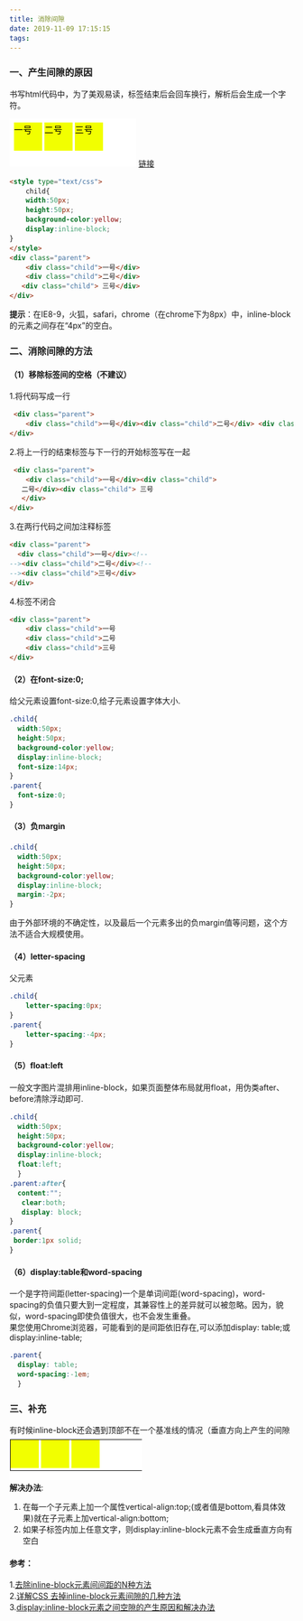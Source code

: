 ```yaml
---
title: 消除间隙
date: 2019-11-09 17:15:15
tags:
---
```

### 一、产生间隙的原因
书写html代码中，为了美观易读，标签结束后会回车换行，解析后会生成一个字符。    

![间隙图](消除间隙/间隙图.png ) 
[链接]((https://codepen.io/liaoyulu/pen/WNNzGGe))
```html
<style type="text/css">
    child{
    width:50px;
    height:50px;
    background-color:yellow;
    display:inline-block;
}
</style>
<div class="parent">
    <div class="child">一号</div>
    <div class="child">二号</div> 
   <div class="child"> 三号</div>
</div>
```
**提示**：在IE8-9，火狐，safari，chrome（在chrome下为8px）中，inline-block的元素之间存在“4px”的空白。
### 二、消除间隙的方法
#### （1）移除标签间的空格（不建议）
1.将代码写成一行   
```html
 <div class="parent">
    <div class="child">一号</div><div class="child">二号</div> <div class="child">三号</div>
</div>
```
2.将上一行的结束标签与下一行的开始标签写在一起  
```html
 <div class="parent">
    <div class="child">一号</div><div class="child">
   二号</div><div class="child"> 三号
   </div>
</div>
```

3.在两行代码之间加注释标签  
```html
<div class="parent">
  <div class="child">一号</div><!--
--><div class="child">二号</div><!--
--><div class="child">三号</div>
</div>
```
4.标签不闭合
```html
<div class="parent">
    <div class="child">一号
    <div class="child">二号
    <div class="child">三号
</div>
```
####  （2）在font-size:0;
给父元素设置font-size:0,给子元素设置字体大小.
``` css
.child{
  width:50px;
  height:50px;
  background-color:yellow;
  display:inline-block;
  font-size:14px;
}
.parent{
  font-size:0;
}
```
#### （3）负margin  
```css
.child{
  width:50px;
  height:50px;
  background-color:yellow;
  display:inline-block;
  margin:-2px;
}
```
由于外部环境的不确定性，以及最后一个元素多出的负margin值等问题，这个方法不适合大规模使用。

#### （4）letter-spacing  
父元素
```css
.child{
    letter-spacing:0px;
}
.parent{
    letter-spacing:-4px;
}
```
#### （5）float:left  
一般文字图片混排用inline-block，如果页面整体布局就用float，用伪类after、before清除浮动即可.
```css
.child{
  width:50px;
  height:50px;
  background-color:yellow;
  display:inline-block;
  float:left;
  }
.parent:after{
  content:"";
   clear:both;
   display: block;
}
.parent{
 border:1px solid;
}
```
#### （6）display:table和word-spacing
一个是字符间距(letter-spacing)一个是单词间距(word-spacing)，word-spacing的负值只要大到一定程度，其兼容性上的差异就可以被忽略。因为，貌似，word-spacing即使负值很大，也不会发生重叠。  
果您使用Chrome浏览器，可能看到的是间距依旧存在,可以添加display: table;或display:inline-table;

```css
.parent{
  display: table;
  word-spacing:-1em;
  } 
```
### 三、补充
有时候inline-block还会遇到顶部不在一个基准线的情况（垂直方向上产生的间隙  
![垂直间隙](消除间隙/垂直间隙.png)  
**解决办法**:  
1. 在每一个子元素上加一个属性vertical-align:top;(或者值是bottom,看具体效果)就在子元素上加vertical-align:bottom;
2. 如果子标签内加上任意文字，则display:inline-block元素不会生成垂直方向有空白
#### 参考：
1.[去除inline-block元素间间距的N种方法]( https://www.zhangxinxu.com/wordpress/2012/04/inline-block-space-remove-%E5%8E%BB%E9%99%A4%E9%97%B4%E8%B7%9D/)<br>
2.[详解CSS 去掉inline-block元素间隙的几种方法](https://www.jb51.net/css/645772.html)  
3.[display:inline-block元素之间空隙的产生原因和解决办法](https://blog.csdn.net/qq_32614411/article/details/82223624)

